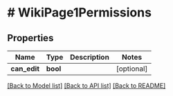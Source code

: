 # # WikiPage1Permissions

## Properties

Name | Type | Description | Notes
------------ | ------------- | ------------- | -------------
**can_edit** | **bool** |  | [optional]

[[Back to Model list]](../../README.md#models) [[Back to API list]](../../README.md#endpoints) [[Back to README]](../../README.md)
